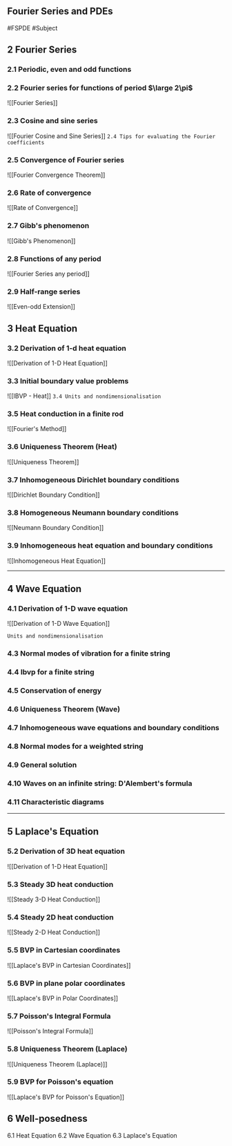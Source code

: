 ## Fourier Series and PDEs
#FSPDE #Subject 
## 2 Fourier Series
### 2.1 Periodic, even and odd functions
### 2.2 Fourier series for functions of period $\large 2\pi$
![[Fourier Series]]
### 2.3 Cosine and sine series
![[Fourier Cosine and Sine Series]]
`2.4 Tips for evaluating the Fourier coefficients`
### 2.5 Convergence of Fourier series
![[Fourier Convergence Theorem]]
### 2.6 Rate of convergence
![[Rate of Convergence]]
### 2.7 Gibb's phenomenon
![[Gibb's Phenomenon]]
### 2.8 Functions of any period
![[Fourier Series any period]]
### 2.9 Half-range series
![[Even-odd Extension]]
## 3 Heat Equation
### 3.2 Derivation of 1-d heat equation
![[Derivation of 1-D Heat Equation]]
### 3.3 Initial boundary value problems
![[IBVP - Heat]]
`3.4 Units and nondimensionalisation`
### 3.5 Heat conduction in a finite rod
![[Fourier's Method]]
### 3.6 Uniqueness Theorem (Heat)
![[Uniqueness Theorem]]
### 3.7 Inhomogeneous Dirichlet boundary conditions
![[Dirichlet Boundary Condition]]
### 3.8 Homogeneous Neumann boundary conditions
![[Neumann Boundary Condition]]
### 3.9 Inhomogeneous heat equation and boundary conditions
![[Inhomogeneous Heat Equation]]

---

## 4 Wave Equation
### 4.1 Derivation of 1-D wave equation
![[Derivation of 1-D Wave Equation]]

`Units and nondimensionalisation`
### 4.3 Normal modes of vibration for a finite string
### 4.4 Ibvp for a finite string
### 4.5 Conservation of energy
### 4.6 Uniqueness Theorem (Wave)
### 4.7 Inhomogeneous wave equations and boundary conditions
### 4.8 Normal modes for a weighted string
### 4.9 General solution
### 4.10 Waves on an infinite string: D'Alembert's formula
### 4.11 Characteristic diagrams

---

## 5 Laplace's Equation
### 5.2 Derivation of 3D heat equation
![[Derivation of 1-D Heat Equation]]

### 5.3 Steady 3D heat conduction
![[Steady 3-D Heat Conduction]]

### 5.4 Steady 2D heat conduction
![[Steady 2-D Heat Conduction]]

### 5.5 BVP in Cartesian coordinates
![[Laplace's BVP in Cartesian Coordinates]]

### 5.6 BVP in plane polar coordinates
![[Laplace's BVP in Polar Coordinates]]

### 5.7 Poisson's Integral Formula
![[Poisson's Integral Formula]]

### 5.8 Uniqueness Theorem (Laplace)
![[Uniqueness Theorem (Laplace)]]

### 5.9 BVP for Poisson's equation
![[Laplace's BVP for Poisson's Equation]]

## 6 Well-posedness
6.1 Heat Equation
6.2 Wave Equation
6.3 Laplace's Equation